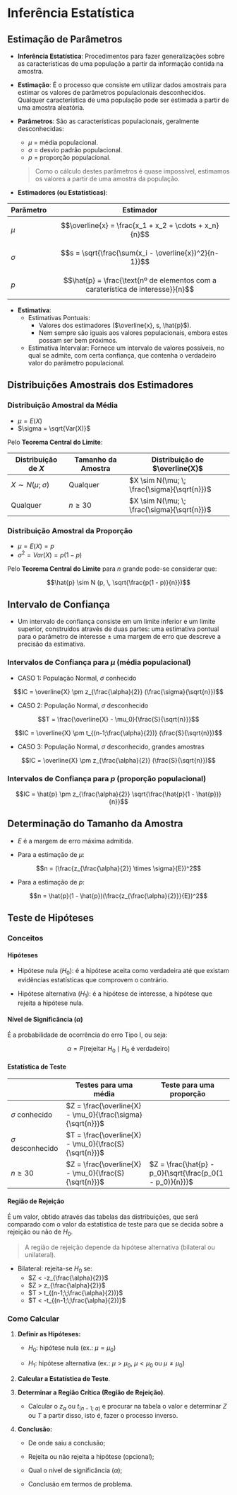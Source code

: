 # Inferência Estatística

## **Estimação de Parâmetros**

- **Inferência Estatística**:
	Procedimentos para fazer generalizações sobre as características de uma população a partir da informação contida na amostra.
	
- **Estimação**: 
	É o processo que consiste em utilizar dados amostrais para estimar os valores de parâmetros populacionais desconhecidos. Qualquer característica de uma população pode ser estimada a partir de uma amostra aleatória.
	
- **Parâmetros**:
	São as características populacionais, geralmente desconhecidas:
	- $\mu$ = média populacional.
	- $\sigma$ = desvio padrão populacional. 
	- $p$ = proporção populacional. 
	
	> Como o cálculo destes parâmetros é quase impossível, estimamos os valores a partir de uma amostra da população.
	
- **Estimadores (ou Estatísticas)**:
	
| Parâmetro | Estimador                                                                       |
| --------- | ------------------------------------------------------------------------------- |
| $\mu$     | $$\overline{x} = \frac{x_1 + x_2 + \cdots + x_n}{n}$$                           |
| $\sigma$  | $$s = \sqrt{\frac{\sum(x_i - \overline{x})^2}{n-1}}$$                           |
| $p$       | $$\hat{p} = \frac{\text{nº de elementos com a caraterística de interesse}}{n}$$ |
	
- **Estimativa**:
	- Estimativas Pontuais: 
		- Valores dos estimadores ($\overline{x}, s, \hat{p}$).
		- Nem sempre são iguais aos valores populacionais, embora estes possam ser bem próximos.
	- Estimativa Intervalar: Fornece um intervalo de valores possíveis, no qual se admite, com certa confiança, que contenha o verdadeiro valor do parâmetro populacional.

## **Distribuições Amostrais dos Estimadores**

### Distribuição Amostral da Média

- $\mu = E(X)$
- $\sigma = \sqrt{Var(X)}$

Pelo **Teorema Central do Limite**:

| Distribuição de $X$        | Tamanho da Amostra | Distribuição de $\overline{X}$              |
| -------------------------- | ------------------ | ------------------------------------------- |
| $X \sim N(\mu; \; \sigma)$ | Qualquer           | $X \sim N(\mu; \; \frac{\sigma}{\sqrt{n}})$ |
| Qualquer                   | $n \ge 30$         | $X \sim N(\mu; \; \frac{\sigma}{\sqrt{n}})$ |

### Distribuição Amostral da Proporção

- $\mu = E(X) = p$
- $\sigma^2 = Var(X) = p(1 - p)$

Pelo **Teorema Central do Limite** para $n$ grande pode-se considerar que:

$$\hat{p} \sim N (p, \, \sqrt{\frac{p(1 - p)}{n}})$$

## **Intervalo de Confiança**

- Um intervalo de confiança consiste em um limite inferior e um limite superior, construídos através de duas partes: uma estimativa pontual para o parâmetro de interesse $\pm$ uma margem de erro que descreve a precisão da estimativa. 

### Intervalos de Confiança para $\mu$ (média populacional)

-  CASO 1: População Normal, $\sigma$ conhecido
	
$$IC = \overline{X} \pm z_{\frac{\alpha}{2}} (\frac{\sigma}{\sqrt{n}})$$
	
- CASO 2: População Normal, $\sigma$ desconhecido
	
$$T = \frac{\overline{X} - \mu_0}{\frac{S}{\sqrt{n}}}$$
	
$$IC = \overline{X} \pm t_{(n-1;\frac{\alpha}{2})} (\frac{S}{\sqrt{n}})$$
	
- CASO 3: População Normal, $\sigma$ desconhecido, grandes amostras
	
$$IC = \overline{X} \pm z_{\frac{\alpha}{2}} (\frac{S}{\sqrt{n}})$$

### Intervalos de Confiança para $p$ (proporção populacional)

$$IC = \hat{p} \pm z_{\frac{\alpha}{2}} \sqrt{\frac{\hat{p}(1 - \hat{p})}{n}}$$

## **Determinação do Tamanho da Amostra**

-  $E$ é a margem de erro máxima admitida.
 
- Para a estimação de $\mu$:

$$n = (\frac{z_{\frac{\alpha}{2}} \times \sigma}{E})^2$$

- Para a estimação de $p$:

$$n = \hat{p}(1 - \hat{p})(\frac{z_{\frac{\alpha}{2}}}{E})^2$$

## **Teste de Hipóteses**

### Conceitos

#### Hipóteses 

- Hipótese nula ($H_0$): é a hipótese aceita como verdadeira até que existam evidências estatísticas que comprovem o contrário. 
	
- Hipótese alternativa ($H_1$): é a hipótese de interesse, a hipótese que rejeita a hipótese nula.
#### Nível de Significância ($\alpha$)

É a probabilidade de ocorrência do erro Tipo I, ou seja: 

$$\alpha = P(\text{rejeitar } H_0 \mid H_0 \text{ é verdadeiro})$$

#### Estatística de Teste

|                       | Testes para uma média                                      | Teste para uma proporção                                  |
| --------------------- | ---------------------------------------------------------- | --------------------------------------------------------- |
| $\sigma$ conhecido    | $Z = \frac{\overline{X} - \mu_0}{\frac{\sigma}{\sqrt{n}}}$ |                                                           |
| $\sigma$ desconhecido | $T = \frac{\overline{X} - \mu_0}{\frac{S}{\sqrt{n}}}$      |                                                           |
| $n \ge 30$            | $Z = \frac{\overline{X} - \mu_0}{\frac{S}{\sqrt{n}}}$      | $Z = \frac{\hat{p} - p_0}{\sqrt{\frac{p_0(1 - p_0)}{n}}}$ |

#### Região de Rejeição

É um valor, obtido através das tabelas das distribuições, que será comparado com o valor da estatística de teste para que se decida sobre a rejeição ou não de $H_0$.

> A região de rejeição depende da hipótese alternativa (bilateral ou unilateral).

- Bilateral: rejeita-se $H_0$ se:
	- $Z < -z_{\frac{\alpha}{2}}$
	- $Z > z_{\frac{\alpha}{2}}$
	- $T > t_{(n-1;\;\frac{\alpha}{2})}$
	- $T < -t_{(n-1;\;\frac{\alpha}{2})}$

### Como Calcular

1. **Definir as Hipóteses:**
    
    - $H_0$: hipótese nula (ex.: $\mu = \mu_0$)
        
    - $H_1$: hipótese alternativa (ex.: $\mu > \mu_0$, $\mu < \mu_0$ ou $\mu \ne \mu_0$)
    
2. **Calcular a Estatística de Teste**.
    
3. **Determinar a Região Crítica (Região de Rejeição)**.
	
	- Calcular o $z_{\alpha}$ ou $t_{(n-1; \; \alpha)}$ e procurar na tabela o valor e determinar $Z$ ou $T$ a partir disso, isto é, fazer o processo inverso. 
    
4. **Conclusão:**
    
    - De onde saiu a conclusão;
		
	- Rejeita ou não rejeita a hipótese (opcional);
		
	- Qual o nível de significância ($\alpha$);
		
	- Conclusão em termos de problema.

